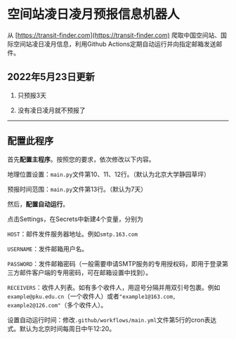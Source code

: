 # 空间站凌日凌月预报信息机器人
从 [https://transit-finder.com](https://transit-finder.com) 爬取中国空间站、国际空间站凌日凌月信息，利用Github Actions定期自动运行并向指定邮箱发送邮件。

## 2022年5月23日更新
1. 只预报3天

2. 没有凌日凌月就不预报了

---

## 配置此程序
首先**配置主程序**。按照您的要求，依次修改以下内容。

地理位置设置：`main.py`文件第10、11、12行。（默认为北京大学静园草坪）

预报时间范围：`main.py`文件第13行。（默认为7天）


然后，**配置自动运行**。

点击Settings，在Secrets中新建4个变量，分别为

`HOST`：邮件发件服务器地址。例如`smtp.163.com`

`USERNAME`：发件邮箱用户名。

`PASSWORD`：发件邮箱密码（一般需要申请SMTP服务的专用授权码，即用于登录第三方邮件客户端的专用密码，可在邮箱设置中找到）。

`RECEIVERS`：收件人列表。如有多个收件人，用逗号分隔并用双引号包裹。例如`example@pku.edu.cn`（一个收件人）或者`"example1@163.com, example2@126.com"`（多个收件人）。

设置自动运行时间：修改`.github/workflows/main.yml`文件第5行的cron表达式。默认为北京时间每周日中午12:20。

